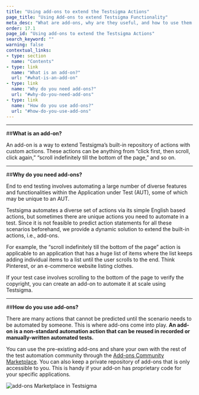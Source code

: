 ```yaml
---
title: "Using add-ons to extend the Testsigma Actions"
page_title: "Using Add-ons to extend Testsigma Functionality"
meta_desc: "What are add-ons, why are they useful, and how to use them to extend functionality for unique cases in Testsigma."
order: 17.1
page_id: "Using add-ons to extend the Testsigma Actions"
search_keyword: ""
warning: false
contextual_links:
- type: section
  name: "Contents"
- type: link
  name: "What is an add-on?"
  url: "#what-is-an-add-on"
- type: link
  name: "Why do you need add-ons?"
  url: "#why-do-you-need-add-ons"
- type: link
  name: "How do you use add-ons?"
  url: "#how-do-you-use-add-ons"
---
```


---
##**What is an add-on?**

An add-on is a way to extend Testsigma’s built-in repository of actions with custom actions. These actions can be anything from “click first, then scroll, click again,” “scroll indefinitely till the bottom of the page,” and so on.

---
##**Why do you need add-ons?**

End to end testing involves automating a large number of diverse features and functionalities within the Application under Test (AUT), some of which may be unique to an AUT.

Testsigma automates a diverse set of actions via its simple English based actions, but sometimes there are unique actions you need to automate in a test. Since it is not feasible to predict action statements for all these scenarios beforehand, we provide a dynamic solution to extend the built-in actions, i.e., add-ons.

For example, the “scroll indefinitely till the bottom of the page” action is applicable to an application that has a huge list of items where the list keeps adding individual items to a list until the user scrolls to the end. Think Pinterest, or an e-commerce website listing clothes.

If your test case involves scrolling to the bottom of the page to verify the copyright, you can create an add-on to automate it at scale using Testsigma. 

---
##**How do you use add-ons?**

There are many actions that cannot be predicted until the scenario needs to be automated by someone. This is where add-ons come into play. **An add-on is a non-standard automation action that can be reused in recorded or manually-written automated tests.**

You can use the pre-existing add-ons and share your own with the rest of the test automation community through the [Add-ons Community Marketplace](https://testsigma.com/docs/addons/community-marketplace/). You can also keep a private repository of add-ons that is only accessible to you. This is handy if your add-on has proprietary code for your specific applications.


![add-ons Marketplace in Testsigma](https://docs.testsigma.com/images/what-is-an-addon/addons-marketplace-gif.gif)


